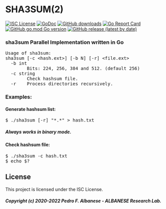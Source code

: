 # SHA3SUM(2)
[![ISC License](http://img.shields.io/badge/license-ISC-blue.svg)](https://github.com/pedroalbanese/sha3sum/blob/master/LICENSE.md) 
[![GoDoc](https://godoc.org/github.com/pedroalbanese/sha3sum?status.png)](http://godoc.org/github.com/pedroalbanese/sha3sum)
[![GitHub downloads](https://img.shields.io/github/downloads/pedroalbanese/sha3sum/total.svg?logo=github&logoColor=white)](https://github.com/pedroalbanese/sha3sum/releases)
[![Go Report Card](https://goreportcard.com/badge/github.com/pedroalbanese/sha3sum)](https://goreportcard.com/report/github.com/pedroalbanese/sha3sum)
[![GitHub go.mod Go version](https://img.shields.io/github/go-mod/go-version/pedroalbanese/sha3sum)](https://golang.org)
[![GitHub release (latest by date)](https://img.shields.io/github/v/release/pedroalbanese/sha3sum)](https://github.com/pedroalbanese/sha3sum/releases)
### sha3sum Parallel Implementation written in Go

<PRE>Usage of sha3sum:
sha3sum [-c &lt;hash.ext&gt;] [-b N] [-r] &lt;file.ext&gt;
  -b int
        Bits: 224, 256, 384 and 512. (default 256)
  -c string
        Check hashsum file.
  -r    Process directories recursively.</PRE>
  
### Examples:

#### Generate hashsum list:
<pre>
$ ./sha3sum [-r] "*.*" > hash.txt
</pre>
##### Always works in binary mode. 

#### Check hashsum file:
<pre>
$ ./sha3sum -c hash.txt
$ echo $?
</pre>

## License

This project is licensed under the ISC License.
##### Copyright (c) 2020-2022 Pedro F. Albanese - ALBANESE Research Lab.
